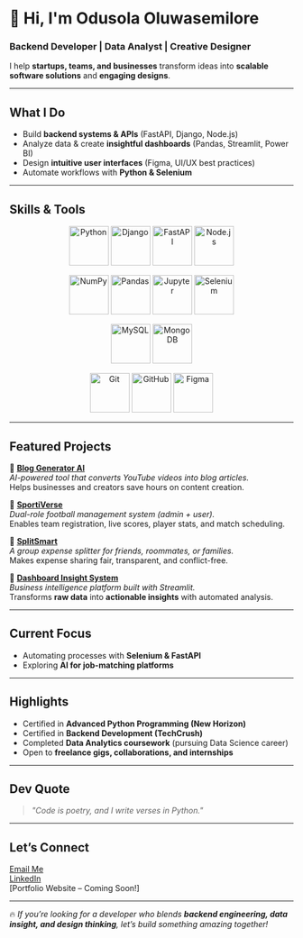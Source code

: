 # 👋 Hi, I'm Odusola Oluwasemilore  

### **Backend Developer | Data Analyst | Creative Designer**  
I help **startups, teams, and businesses** transform ideas into **scalable software solutions** and **engaging designs**.  

---

## What I Do
- Build **backend systems & APIs** (FastAPI, Django, Node.js)  
- Analyze data & create **insightful dashboards** (Pandas, Streamlit, Power BI)  
- Design **intuitive user interfaces** (Figma, UI/UX best practices)  
- Automate workflows with **Python & Selenium**  

---

## Skills & Tools  

<p align="center">
  <!-- Languages & Frameworks -->
  <img src="https://cdn.jsdelivr.net/gh/devicons/devicon/icons/python/python-original.svg" width="70" height="70" alt="Python" />
  <img src="https://raw.githubusercontent.com/danielcranney/readme-generator/main/public/icons/skills/django-colored.svg" width="70" height="70" alt="Django" />
  <img src="https://raw.githubusercontent.com/danielcranney/readme-generator/main/public/icons/skills/fastapi-colored.svg" width="70" height="70" alt="FastAPI" />
  <img src="https://cdn.jsdelivr.net/gh/devicons/devicon/icons/nodejs/nodejs-original.svg" width="70" height="70" alt="Node.js" />
</p>

<p align="center">
  <!-- Data & Automation -->
  <img src="https://cdn.jsdelivr.net/gh/devicons/devicon/icons/numpy/numpy-original.svg" width="70" height="70" alt="NumPy" />
  <img src="https://cdn.jsdelivr.net/gh/devicons/devicon/icons/pandas/pandas-original.svg" width="70" height="70" alt="Pandas" />
  <img src="https://cdn.jsdelivr.net/gh/devicons/devicon/icons/jupyter/jupyter-original.svg" width="70" height="70" alt="Jupyter" />
  <img src="https://cdn.jsdelivr.net/gh/devicons/devicon/icons/selenium/selenium-original.svg" width="70" height="70" alt="Selenium" />
</p>

<p align="center">
  <!-- Databases -->
  <img src="https://cdn.jsdelivr.net/gh/devicons/devicon/icons/mysql/mysql-original.svg" width="70" height="70" alt="MySQL" />
  <img src="https://raw.githubusercontent.com/danielcranney/readme-generator/main/public/icons/skills/mongodb-colored.svg" width="70" height="70" alt="MongoDB" />
</p>

<p align="center">
  <!-- Collaboration & Design -->
  <img src="https://cdn.jsdelivr.net/gh/devicons/devicon/icons/git/git-original.svg" width="70" height="70" alt="Git" />
  <img src="https://cdn.jsdelivr.net/gh/devicons/devicon/icons/github/github-original.svg" width="70" height="70" alt="GitHub" />
  <img src="https://cdn.jsdelivr.net/gh/devicons/devicon/icons/figma/figma-original.svg" width="70" height="70" alt="Figma" />
</p>

---

## Featured Projects  

🔹 [**Blog Generator AI**](https://github.com/SODUSOLA/blog-generator-ai)  
*AI-powered tool that converts YouTube videos into blog articles.*  
 Helps businesses and creators save hours on content creation.  

🔹 [**SportiVerse**](https://github.com/SODUSOLA/SportiVerse)  
*Dual-role football management system (admin + user).*  
 Enables team registration, live scores, player stats, and match scheduling.  

🔹 [**SplitSmart**](https://github.com/SODUSOLA/SplitSmart-Project.git)  
*A group expense splitter for friends, roommates, or families.*  
 Makes expense sharing fair, transparent, and conflict-free.  

🔹 [**Dashboard Insight System**](https://github.com/SODUSOLA/dashboard_system.git)  
*Business intelligence platform built with Streamlit.*  
 Transforms **raw data** into **actionable insights** with automated analysis.  

---

## Current Focus
- Automating processes with **Selenium & FastAPI**  
- Exploring **AI for job-matching platforms**  

---

## Highlights
- Certified in **Advanced Python Programming (New Horizon)**  
- Certified in **Backend Development (TechCrush)**  
- Completed **Data Analytics coursework** (pursuing Data Science career)  
- Open to **freelance gigs, collaborations, and internships**  

---

## Dev Quote
> *"Code is poetry, and I write verses in Python."*  

---

## Let’s Connect
[Email Me](mailto:odusolasemilore@gmail.com)  
[LinkedIn](https://www.linkedin.com/in/oluwasemilore-odusola-5444a8336)  
[Portfolio Website – Coming Soon!]  

---

🔥 *If you’re looking for a developer who blends **backend engineering, data insight, and design thinking**, let’s build something amazing together!*  
